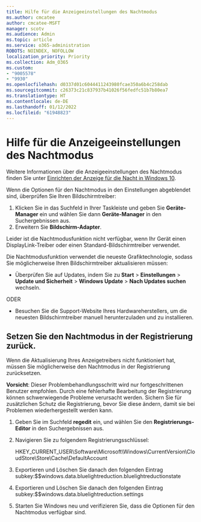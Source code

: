 ```yaml
---
title: Hilfe für die Anzeigeeinstellungen des Nachtmodus
ms.author: cmcatee
author: cmcatee-MSFT
manager: scotv
ms.audience: Admin
ms.topic: article
ms.service: o365-administration
ROBOTS: NOINDEX, NOFOLLOW
localization_priority: Priority
ms.collection: Adm_O365
ms.custom:
- "9005578"
- "9930"
ms.openlocfilehash: d0337d01c6044411243980fcae350a6b4c258dab
ms.sourcegitcommit: c26373c21c837937b41026f56fedfc51b7b80ea7
ms.translationtype: HT
ms.contentlocale: de-DE
ms.lasthandoff: 01/12/2022
ms.locfileid: "61948823"
---
```

# <a name="help-with-the-night-light-display-setting"></a>Hilfe für die Anzeigeeinstellungen des Nachtmodus

Weitere Informationen über die Anzeigeeinstellungen des Nachtmodus finden Sie unter [Einrichten der Anzeige für die Nacht in Windows 10](https://support.microsoft.com/windows/set-your-display-for-night-time-in-windows-10-18fe903a-e0a1-8326-4c68-fd23d7aaf136).

Wenn die Optionen für den Nachtmodus in den Einstellungen abgeblendet sind, überprüfen Sie Ihren Bildschirmtreiber: 

1. Klicken Sie in das Suchfeld in Ihrer Taskleiste und geben Sie **Geräte-Manager** ein und wählen Sie dann **Geräte-Manager** in den Suchergebnissen aus.
1. Erweitern Sie **Bildschirm-Adapter**. 

Leider ist die Nachtmodusfunktion nicht verfügbar, wenn Ihr Gerät einen DisplayLink-Treiber oder einen Standard-Bildschirmtreiber verwendet.

Die Nachtmodusfunktion verwendet die neueste Grafiktechnologie, sodass Sie möglicherweise Ihren Bildschirmtreiber aktualisieren müssen:  

- Überprüfen Sie auf Updates, indem Sie zu **Start** > **Einstellungen** > **Update und Sicherheit** > **Windows Update** > **Nach Updates suchen** wechseln.  

ODER

- Besuchen Sie die Support-Website Ihres Hardwareherstellers, um die neuesten Bildschirmtreiber manuell herunterzuladen und zu installieren.

## <a name="reset-night-light-in-the-registry"></a>Setzen Sie den Nachtmodus in der Registrierung zurück.

Wenn die Aktualisierung Ihres Anzeigetreibers nicht funktioniert hat, müssen Sie möglicherweise den Nachtmodus in der Registrierung zurücksetzen.  

**Vorsicht**: Dieser Problembehandlungsschritt wird nur fortgeschrittenen Benutzer empfohlen. Durch eine fehlerhafte Bearbeitung der Registrierung können schwerwiegende Probleme verursacht werden. Sichern Sie für zusätzlichen Schutz die Registrierung, bevor Sie diese ändern, damit sie bei Problemen wiederhergestellt werden kann.

1. Geben Sie im Suchfeld **regedit** ein, und wählen Sie den **Registrierungs-Editor** in den Suchergebnissen aus.

1. Navigieren Sie zu folgendem Registrierungsschlüssel: 

    HKEY_CURRENT_USER\Software\Microsoft\Windows\CurrentVersion\CloudStore\Store\Cache\DefaultAccount

1. Exportieren und Löschen Sie danach den folgenden Eintrag subkey:$$windows.data.bluelightreduction.bluelightreductionstate

1. Exportieren und Löschen Sie danach den folgenden Eintrag subkey:$$windows.data.bluelightreduction.settings

1. Starten Sie Windows neu und verifizieren Sie, dass die Optionen für den Nachtmodus verfügbar sind.


